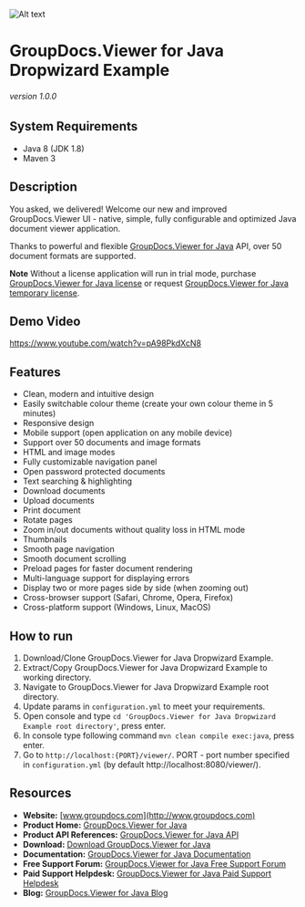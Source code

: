 ![Alt text](https://raw.githubusercontent.com/groupdocs-viewer/GroupDocs.Viewer-for-Java-Dropwizard/master/src/main/resources/assets/images/banner.png "GroupDocs.Viewer")
# GroupDocs.Viewer for Java Dropwizard Example
###### version 1.0.0


## System Requirements
- Java 8 (JDK 1.8)
- Maven 3


## Description
You asked, we delivered!
Welcome our new and improved GroupDocs.Viewer UI - native, simple, fully configurable and optimized Java document viewer application.

Thanks to powerful and flexible [GroupDocs.Viewer for Java](https://products.groupdocs.com/viewer/java) API, over 50 document formats are supported.

**Note** Without a license application will run in trial mode, purchase [GroupDocs.Viewer for Java license](https://purchase.groupdocs.com/order-online-step-1-of-8.aspx) or request [GroupDocs.Viewer for Java temporary license](https://purchase.groupdocs.com/temporary-license).


## Demo Video
https://www.youtube.com/watch?v=pA98PkdXcN8


## Features
- Clean, modern and intuitive design
- Easily switchable colour theme (create your own colour theme in 5 minutes)
- Responsive design
- Mobile support (open application on any mobile device)
- Support over 50 documents and image formats
- HTML and image modes
- Fully customizable navigation panel
- Open password protected documents
- Text searching & highlighting
- Download documents
- Upload documents
- Print document
- Rotate pages
- Zoom in/out documents without quality loss in HTML mode
- Thumbnails
- Smooth page navigation
- Smooth document scrolling
- Preload pages for faster document rendering
- Multi-language support for displaying errors
- Display two or more pages side by side (when zooming out)
- Cross-browser support (Safari, Chrome, Opera, Firefox)
- Cross-platform support (Windows, Linux, MacOS)


## How to run
1. Download/Clone GroupDocs.Viewer for Java Dropwizard Example.
2. Extract/Copy GroupDocs.Viewer for Java Dropwizard Example to working directory.
3. Navigate to GroupDocs.Viewer for Java Dropwizard Example root directory.
4. Update params in `configuration.yml` to meet your requirements.
5. Open console and type `cd 'GroupDocs.Viewer for Java Dropwizard Example root directory'`, press enter.
6. In console type following command `mvn clean compile exec:java`, press enter.
7. Go to `http://localhost:{PORT}/viewer/`.
PORT - port number specified in `configuration.yml` (by default http://localhost:8080/viewer/).


## Resources
- **Website:** [www.groupdocs.com](http://www.groupdocs.com)
- **Product Home:** [GroupDocs.Viewer for Java](https://products.groupdocs.com/viewer/java)
- **Product API References:** [GroupDocs.Viewer for Java API](https://apireference.groupdocs.com/java/viewer)
- **Download:** [Download GroupDocs.Viewer for Java](http://downloads.groupdocs.com/viewer/java)
- **Documentation:** [GroupDocs.Viewer for Java Documentation](https://docs.groupdocs.com/display/viewerjava/Home)
- **Free Support Forum:** [GroupDocs.Viewer for Java Free Support Forum](https://forum.groupdocs.com/c/viewer)
- **Paid Support Helpdesk:** [GroupDocs.Viewer for Java Paid Support Helpdesk](https://helpdesk.groupdocs.com)
- **Blog:** [GroupDocs.Viewer for Java Blog](https://blog.groupdocs.com/category/groupdocs-viewer-product-family/)
